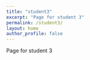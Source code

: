 ```yaml
---
title: "student3"
excerpt: "Page for student 3"
permalink: /student3/
layout: home
author_profile: false
---
```

Page for student 3